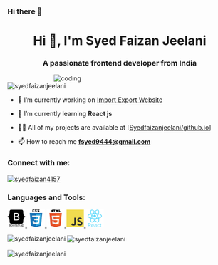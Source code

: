 ### Hi there 👋

<!--
**Syedfaizanjeelani/Syedfaizanjeelani** is a ✨ _special_ ✨ repository because its `README.md` (this file) appears on your GitHub profile.

Here are some ideas to get you started:

- 🔭 I’m currently working on ...
- 🌱 I’m currently learning ...
- 👯 I’m looking to collaborate on ...
- 🤔 I’m looking for help with ...
- 💬 Ask me about ...
- 📫 How to reach me: ...
- 😄 Pronouns: ...
- ⚡ Fun fact: ...
-->
<h1 align="center">Hi 👋, I'm Syed Faizan Jeelani</h1>
<h3 align="center">A passionate frontend developer from India</h3>
<img align = "right" alt = "coding" width = "400" src = "https://user-images.githubusercontent.com/55389276/140866485-8fb1c876-9a8f-4d6a-98dc-08c4981eaf70.gif">


<p align="left"> <img src="https://komarev.com/ghpvc/?username=syedfaizanjeelani&label=Profile%20views&color=0e75b6&style=flat" alt="syedfaizanjeelani" /> </p>

- 🔭 I’m currently working on [Import Export Website](inductusglobal.com)

- 🌱 I’m currently learning **React js**

- 👨‍💻 All of my projects are available at [[Syedfaizanjeelani/github.io](https://github.com/Syedfaizanjeelani?tab=repositories)]

- 📫 How to reach me **fsyed9444@gmail.com**

<h3 align="left">Connect with me:</h3>
<p align="left">
<a href="https://instagram.com/syedfaizan4157" target="blank"><img align="center" src="https://raw.githubusercontent.com/rahuldkjain/github-profile-readme-generator/master/src/images/icons/Social/instagram.svg" alt="syedfaizan4157" height="30" width="40" /></a>
</p>

<h3 align="left">Languages and Tools:</h3>
<p align="left"> <a href="https://getbootstrap.com" target="_blank" rel="noreferrer"> <img src="https://raw.githubusercontent.com/devicons/devicon/master/icons/bootstrap/bootstrap-plain-wordmark.svg" alt="bootstrap" width="40" height="40"/> </a> <a href="https://www.w3schools.com/css/" target="_blank" rel="noreferrer"> <img src="https://raw.githubusercontent.com/devicons/devicon/master/icons/css3/css3-original-wordmark.svg" alt="css3" width="40" height="40"/> </a> <a href="https://www.w3.org/html/" target="_blank" rel="noreferrer"> <img src="https://raw.githubusercontent.com/devicons/devicon/master/icons/html5/html5-original-wordmark.svg" alt="html5" width="40" height="40"/> </a> <a href="https://developer.mozilla.org/en-US/docs/Web/JavaScript" target="_blank" rel="noreferrer"> <img src="https://raw.githubusercontent.com/devicons/devicon/master/icons/javascript/javascript-original.svg" alt="javascript" width="40" height="40"/> </a> <a href="https://reactjs.org/" target="_blank" rel="noreferrer"> <img src="https://raw.githubusercontent.com/devicons/devicon/master/icons/react/react-original-wordmark.svg" alt="react" width="40" height="40"/> </a> </p>

<p><img align="left" src="https://github-readme-stats.vercel.app/api/top-langs?username=syedfaizanjeelani&show_icons=true&locale=en&layout=compact" alt="syedfaizanjeelani" /></p>

<p>&nbsp;<img align="center" src="https://github-readme-stats.vercel.app/api?username=syedfaizanjeelani&show_icons=true&locale=en" alt="syedfaizanjeelani" /></p>

<p><img align="center" src="https://github-readme-streak-stats.herokuapp.com/?user=syedfaizanjeelani&" alt="syedfaizanjeelani" /></p>


